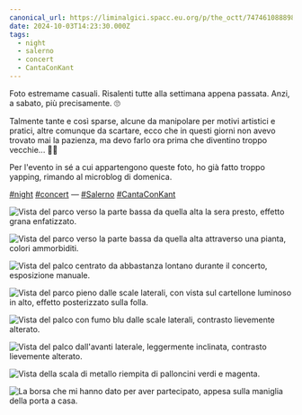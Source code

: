 ```yaml
---
canonical_url: https://liminalgici.spacc.eu.org/p/the_octt/747461088898792108
date: 2024-10-03T14:23:30.000Z
tags: 
  - night
  - salerno
  - concert
  - CantaConKant
---
```


Foto estremame casuali. Risalenti tutte alla settimana appena passata. Anzi, a sabato, più precisamente. 🙄

Talmente tante e così sparse, alcune da manipolare per motivi artistici e pratici, altre comunque da scartare, ecco che in questi giorni non avevo trovato mai la pazienza, ma devo farlo ora prima che diventino troppo vecchie... 😵‍💫

Per l'evento in sé a cui appartengono queste foto, ho già fatto troppo yapping, rimando al microblog di domenica.

<a href="https://liminalgici.spacc.eu.org/discover/tags/night?src=hash" title="#night" class="u-url hashtag" rel="external nofollow noopener">#night</a> <a href="https://liminalgici.spacc.eu.org/discover/tags/concert?src=hash" title="#concert" class="u-url hashtag" rel="external nofollow noopener">#concert</a> — <a href="https://liminalgici.spacc.eu.org/discover/tags/Salerno?src=hash" title="#Salerno" class="u-url hashtag" rel="external nofollow noopener">#Salerno</a> <a href="https://liminalgici.spacc.eu.org/discover/tags/CantaConKant?src=hash" title="#CantaConKant" class="u-url hashtag" rel="external nofollow noopener">#CantaConKant</a>

![Vista del parco verso la parte bassa da quella alta la sera presto, effetto grana enfatizzato.](https://liminalgici.spacc.eu.org/storage/m/_v2/664033260845064193/19c3981d1-f52fd9/ZitJCcUdOhRX/6NBu5AkPGwvKTxcYxUohVs36gBiwHtKfRRF8aKfK.jpg)

![Vista del parco verso la parte bassa da quella alta attraverso una pianta, colori ammorbiditi.](https://liminalgici.spacc.eu.org/storage/m/_v2/664033260845064193/19c3981d1-f52fd9/WUFpriCxZ9Vu/uMeZBZ23RoSyMY0evOFHnUCg6QTpsS4yrbAoFkVV.jpg)

![Vista del palco centrato da abbastanza lontano durante il concerto, esposizione manuale.](https://liminalgici.spacc.eu.org/storage/m/_v2/664033260845064193/19c3981d1-f52fd9/u6IW4GAgHnNG/nsuL3oc6TcvvgYGTNe8LFtS795nfoy1g00wQeFBY.jpg)

![Vista del parco pieno dalle scale laterali, con vista sul cartellone luminoso in alto, effetto posterizzato sulla folla.](https://liminalgici.spacc.eu.org/storage/m/_v2/664033260845064193/19c3981d1-f52fd9/1Ay7GdHlIYzU/QxjwSPFPCPZDIhq8IGyMVyEYvaF9h7gjpF1ymnWb.jpg)

![Vista del palco con fumo blu dalle scale laterali, contrasto lievemente alterato.](https://liminalgici.spacc.eu.org/storage/m/_v2/664033260845064193/19c3981d1-f52fd9/wMy0dM7VhmfZ/UFG2BdsGWdW3IapDErHIKdf9Pappk3U1EndNzOjD.jpg)

![Vista del palco dall'avanti laterale, leggermente inclinata, contrasto lievemente alterato.](https://liminalgici.spacc.eu.org/storage/m/_v2/664033260845064193/19c3981d1-f52fd9/DN3mYDxPpy5P/IZHxpQRoZicOvvePbtrFsvfmnvudEyv1ADCrLFmy.jpg)

![Vista della scala di metallo riempita di palloncini verdi e magenta.](https://liminalgici.spacc.eu.org/storage/m/_v2/664033260845064193/19c3981d1-f52fd9/9aYCycPDXLwW/JAULQWhLvVn8niqYAoNQMaOgdugwOZjZ6MxHT7zM.jpg)

![La borsa che mi hanno dato per aver partecipato, appesa sulla maniglia della porta a casa.](https://liminalgici.spacc.eu.org/storage/m/_v2/664033260845064193/19c3981d1-f52fd9/1Xf16RB9EbGk/6Ef7RWyQ5i6wIQiFF5wXF8eo5cwr6L5PL9YRZUgD.jpg)
